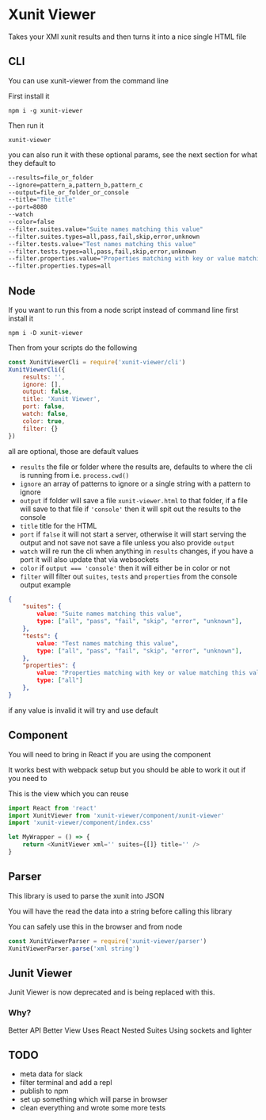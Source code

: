 # Xunit Viewer

Takes your XMl xunit results and then turns it into a nice single HTML file

## CLI

You can use xunit-viewer from the command line

First install it

`npm i -g xunit-viewer`

Then run it

`xunit-viewer`

you can also run it with these optional params, see the next section for what they default to

```bash
--results=file_or_folder
--ignore=pattern_a,pattern_b,pattern_c
--output=file_or_folder_or_console
--title="The title"
--port=8080
--watch
--color=false
--filter.suites.value="Suite names matching this value"
--filter.suites.types=all,pass,fail,skip,error,unknown
--filter.tests.value="Test names matching this value"
--filter.tests.types=all,pass,fail,skip,error,unknown
--filter.properties.value="Properties matching with key or value matching this value"
--filter.properties.types=all
```

## Node

If you want to run this from a node script instead of command line first install it

`npm i -D xunit-viewer`

Then from your scripts do the following

```js
const XunitViewerCli = require('xunit-viewer/cli')
XunitViewerCli({
    results: '',
    ignore: [],
    output: false,
    title: 'Xunit Viewer',
    port: false,
    watch: false,
    color: true,
    filter: {}
})
```

all are optional, those are default values

* `results` the file or folder where the results are, defaults to where the cli is running from i.e. `process.cwd()`
* `ignore` an array of patterns to ignore or a single string with a pattern to ignore
* `output` if folder will save a file `xunit-viewer.html` to that folder, if a file will save to that file if `'console'` then it will spit out the results to the console
* `title` title for the HTML
* `port` if `false` it will not start a server, otherwise it will start serving the output and not save not save a file unless you also provide `output`
* `watch` will re run the cli when anything in `results` changes, if you have a port it will also update that via websockets
* `color` if `output === 'console'` then it will either be in color or not
* `filter` will filter out `suites`, `tests` and `properties` from the console output example
```json
{
    "suites": {
        value: "Suite names matching this value",
        type: ["all", "pass", "fail", "skip", "error", "unknown"],
    },
    "tests": {
        value: "Test names matching this value",
        type: ["all", "pass", "fail", "skip", "error", "unknown"],
    },
    "properties": {
        value: "Properties matching with key or value matching this value",
        type: ["all"]
    },
}
```

if any value is invalid it will try and use default

## Component

You will need to bring in React if you are using the component

It works best with webpack setup but you should be able to work it out if you need to

This is the view which you can reuse

```js
import React from 'react'
import XunitViewer from 'xunit-viewer/component/xunit-viewer'
import 'xunit-viewer/component/index.css'

let MyWrapper = () => {
    return <XunitViewer xml='' suites={[]} title='' />
}
```

## Parser

This library is used to parse the xunit into JSON

You will have the read the data into a string before calling this library

You can safely use this in the browser and from node

```js
const XunitViewerParser = require('xunit-viewer/parser')
XunitViewerParser.parse('xml string')
```

## Junit Viewer

Junit Viewer is now deprecated and is being replaced with this.

### Why?

Better API
Better View
Uses React
Nested Suites
Using sockets and lighter

## TODO

* meta data for slack
* filter terminal and add a repl
* publish to npm
* set up something which will parse in browser
* clean everything and wrote some more tests
